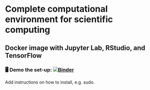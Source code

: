 # Complete computational environment for scientific computing
## Docker image with Jupyter Lab, RStudio, and TensorFlow

### 🖥️ Demo the set-up: [![Binder](https://mybinder.org/badge_logo.svg)](https://mybinder.org/v2/gh/walice/jupyter-rstudio-tensor-docker/HEAD)

Add instructions on how to install, e.g. sudo.